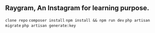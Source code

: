 ## Raygram, An Instagram for learning purpose.

`clone repo`
`composer install`
`npm install && npm run dev`
`php artisan migrate`
`php artisan generate:key`
